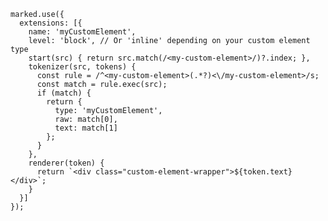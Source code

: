     marked.use({
      extensions: [{
        name: 'myCustomElement',
        level: 'block', // Or 'inline' depending on your custom element type
        start(src) { return src.match(/<my-custom-element>/)?.index; },
        tokenizer(src, tokens) {
          const rule = /^<my-custom-element>(.*?)<\/my-custom-element>/s;
          const match = rule.exec(src);
          if (match) {
            return {
              type: 'myCustomElement',
              raw: match[0],
              text: match[1]
            };
          }
        },
        renderer(token) {
          return `<div class="custom-element-wrapper">${token.text}</div>`;
        }
      }]
    });
